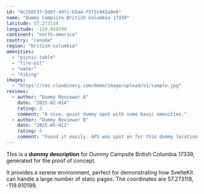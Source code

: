 ```yaml
---
id: "9c250f37-5d6f-49fc-b5a4-f5f2c842a9e6"
name: "Dummy Campsite British Columbia 17339"
latitude: 57.273119
longitude: -119.910199
continent: "north-america"
country: "canada"
region: "british-columbia"
amenities:
  - "picnic-table"
  - "fire-pit"
  - "water"
  - "hiking"
images:
  - "https://res.cloudinary.com/demo/image/upload/v1/sample.jpg"
reviews:
  - author: "Dummy Reviewer A"
    date: "2025-02-014"
    rating: 3
    comment: "A nice, quiet dummy spot with some basic amenities."
  - author: "Dummy Reviewer B"
    date: "2025-05-012"
    rating: 4
    comment: "Found it easily. GPS was spot on for this dummy location."
---
```


This is a **dummy description** for Dummy Campsite British Columbia 17339, generated for the proof of concept.

It provides a serene environment, perfect for demonstrating how SvelteKit can handle a large number of static pages. The coordinates are 57.273119, -119.910199.
